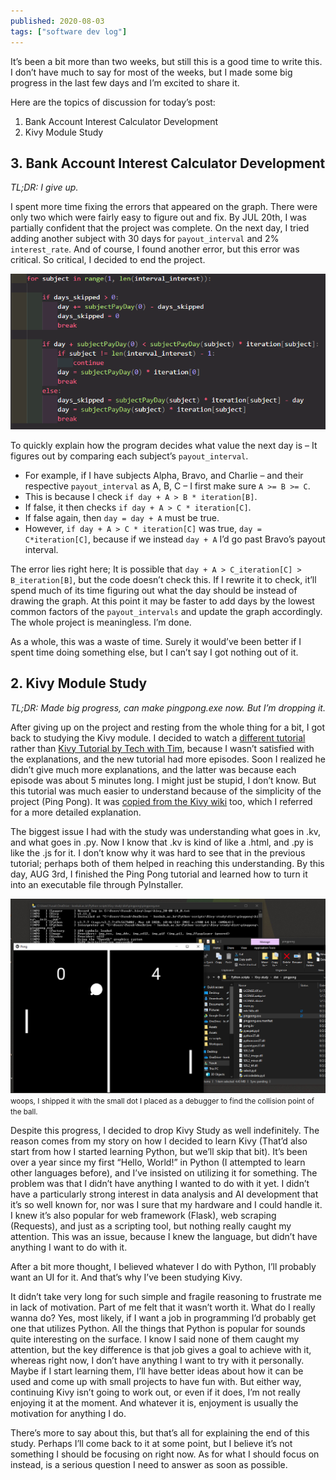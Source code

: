 ```yaml
---
published: 2020-08-03
tags: ["software dev log"]
---
```



It’s been a bit more than two weeks, but still this is a good time to write this. I don’t have much to say for most of the weeks, but I made some big progress in the last few days and I’m excited to share it.

Here are the topics of discussion for today’s post:

1. Bank Account Interest Calculator Development
2. Kivy Module Study

## 3. Bank Account Interest Calculator Development

_TL;DR: I give up._

I spent more time fixing the errors that appeared on the graph. There were only two which were fairly easy to figure out and fix. By JUL 20th, I was partially confident that the project was complete. On the next day, I tried adding another subject with 30 days for `payout_interval` and 2% `interest_rate`. And of course, I found another error, but this error was critical. So critical, I decided to end the project.

![image](../../../assets/blogs/software-dev-log-3.png)

To quickly explain how the program decides what value the next day is – It figures out by comparing each subject’s `payout_interval`.

- For example, if I have subjects Alpha, Bravo, and Charlie – and their respective `payout_interval` as A, B, C – I first make sure `A >= B >= C`.
- This is because I check `if day + A > B * iteration[B]`.
- If false, it then checks `if day + A > C * iteration[C]`.
- If false again, then `day = day + A` must be true.
- However, `if day + A > C * iteration[C]` was true, `day = C*iteration[C]`, because if we instead `day + A` I’d go past Bravo’s payout interval.

The error lies right here; It is possible that `day + A > C_iteration[C] > B_iteration[B]`, but the code doesn’t check this. If I rewrite it to check, it’ll spend much of its time figuring out what the day should be instead of drawing the graph. At this point it may be faster to add days by the lowest common factors of the `payout_intervals` and update the graph accordingly. The whole project is meaningless. I’m done.

As a whole, this was a waste of time. Surely it would’ve been better if I spent time doing something else, but I can’t say I got nothing out of it.

## 2. Kivy Module Study

_TL;DR: Made big progress, can make pingpong.exe now. But I’m dropping it._

After giving up on the project and resting from the whole thing for a bit, I got back to studying the Kivy module. I decided to watch a [different tutorial](https://www.youtube.com/playlist?list=PLhTjy8cBISEpobkPwLm71p5YNBzPH9m9V) rather than [Kivy Tutorial by Tech with Tim](https://www.youtube.com/playlist?list=PLzMcBGfZo4-kSJVMyYeOQ8CXJ3z1k7gHn), because I wasn’t satisfied with the explanations, and the new tutorial had more episodes. Soon I realized he didn’t give much more explanations, and the latter was because each episode was about 5 minutes long. I might just be stupid, I don’t know. But this tutorial was much easier to understand because of the simplicity of the project (Ping Pong). It was [copied from the Kivy wiki](https://kivy.org/doc/stable/tutorials/pong.html) too, which I referred for a more detailed explanation.

The biggest issue I had with the study was understanding what goes in .kv, and what goes in .py. Now I know that .kv is kind of like a .html, and .py is like the .js for it. I don’t know why it was hard to see that in the previous tutorial; perhaps both of them helped in reaching this understanding. By this day, AUG 3rd, I finished the Ping Pong tutorial and learned how to turn it into an executable file through PyInstaller.

![image](../../../assets/blogs/b1f4948bcb25f6f6c2a4b29521182515.png)
<small>woops, I shipped it with the small dot I placed as a debugger to find the collision point of the ball.</small>

Despite this progress, I decided to drop Kivy Study as well indefinitely. The reason comes from my story on how I decided to learn Kivy (That’d also start from how I started learning Python, but we’ll skip that bit). It’s been over a year since my first “Hello, World!” in Python (I attempted to learn other languages before), and I’ve insisted on utilizing it for something. The problem was that I didn’t have anything I wanted to do with it yet. I didn’t have a particularly strong interest in data analysis and AI development that it’s so well known for, nor was I sure that my hardware and I could handle it. I knew it’s also popular for web framework (Flask), web scraping (Requests), and just as a scripting tool, but nothing really caught my attention. This was an issue, because I knew the language, but didn’t have anything I want to do with it.

After a bit more thought, I believed whatever I do with Python, I’ll probably want an UI for it. And that’s why I’ve been studying Kivy.

It didn’t take very long for such simple and fragile reasoning to frustrate me in lack of motivation. Part of me felt that it wasn’t worth it. What do I really wanna do? Yes, most likely, if I want a job in programming I’d probably get one that utilizes Python. All the things that Python is popular for sounds quite interesting on the surface. I know I said none of them caught my attention, but the key difference is that job gives a goal to achieve with it, whereas right now, I don’t have anything I want to try with it personally. Maybe if I start learning them, I’ll have better ideas about how it can be used and come up with small projects to have fun with. But either way, continuing Kivy isn’t going to work out, or even if it does, I’m not really enjoying it at the moment. And whatever it is, enjoyment is usually the motivation for anything I do.

There’s more to say about this, but that’s all for explaining the end of this study. Perhaps I’ll come back to it at some point, but I believe it’s not something I should be focusing on right now. As for what I should focus on instead, is a serious question I need to answer as soon as possible.
